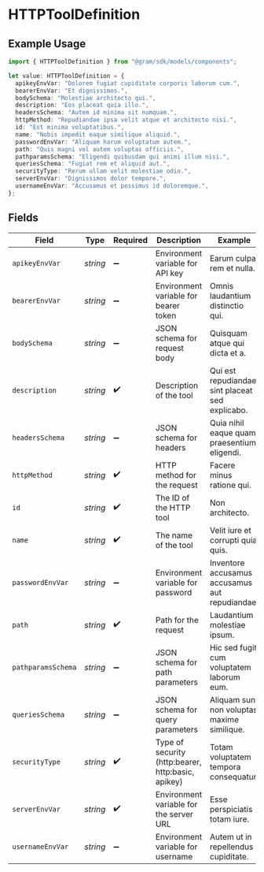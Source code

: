 # HTTPToolDefinition

## Example Usage

```typescript
import { HTTPToolDefinition } from "@gram/sdk/models/components";

let value: HTTPToolDefinition = {
  apikeyEnvVar: "Dolorem fugiat cupiditate corporis laborum cum.",
  bearerEnvVar: "Et dignissimos.",
  bodySchema: "Molestiae architecto qui.",
  description: "Eos placeat quia illo.",
  headersSchema: "Autem id minima sit numquam.",
  httpMethod: "Repudiandae ipsa velit atque et architecto nisi.",
  id: "Est minima voluptatibus.",
  name: "Nobis impedit eaque similique aliquid.",
  passwordEnvVar: "Aliquam harum voluptatum autem.",
  path: "Quis magni vel autem voluptas officiis.",
  pathparamsSchema: "Eligendi quibusdam qui animi illum nisi.",
  queriesSchema: "Fugiat rem et aliquid aut.",
  securityType: "Rerum ullam velit molestiae odio.",
  serverEnvVar: "Dignissimos dolor tempore.",
  usernameEnvVar: "Accusamus et possimus id doloremque.",
};
```

## Fields

| Field                                              | Type                                               | Required                                           | Description                                        | Example                                            |
| -------------------------------------------------- | -------------------------------------------------- | -------------------------------------------------- | -------------------------------------------------- | -------------------------------------------------- |
| `apikeyEnvVar`                                     | *string*                                           | :heavy_minus_sign:                                 | Environment variable for API key                   | Earum culpa rem et nulla.                          |
| `bearerEnvVar`                                     | *string*                                           | :heavy_minus_sign:                                 | Environment variable for bearer token              | Omnis laudantium distinctio qui.                   |
| `bodySchema`                                       | *string*                                           | :heavy_minus_sign:                                 | JSON schema for request body                       | Quisquam atque qui dicta et a.                     |
| `description`                                      | *string*                                           | :heavy_check_mark:                                 | Description of the tool                            | Qui est repudiandae sint placeat sed explicabo.    |
| `headersSchema`                                    | *string*                                           | :heavy_minus_sign:                                 | JSON schema for headers                            | Quia nihil eaque quam praesentium eligendi.        |
| `httpMethod`                                       | *string*                                           | :heavy_check_mark:                                 | HTTP method for the request                        | Facere minus ratione qui.                          |
| `id`                                               | *string*                                           | :heavy_check_mark:                                 | The ID of the HTTP tool                            | Non architecto.                                    |
| `name`                                             | *string*                                           | :heavy_check_mark:                                 | The name of the tool                               | Velit iure et corrupti quia quis.                  |
| `passwordEnvVar`                                   | *string*                                           | :heavy_minus_sign:                                 | Environment variable for password                  | Inventore accusamus accusamus aut repudiandae.     |
| `path`                                             | *string*                                           | :heavy_check_mark:                                 | Path for the request                               | Laudantium molestiae ipsum.                        |
| `pathparamsSchema`                                 | *string*                                           | :heavy_minus_sign:                                 | JSON schema for path parameters                    | Hic sed fugit cum voluptatem laborum eum.          |
| `queriesSchema`                                    | *string*                                           | :heavy_minus_sign:                                 | JSON schema for query parameters                   | Aliquam sunt non voluptas maxime similique.        |
| `securityType`                                     | *string*                                           | :heavy_check_mark:                                 | Type of security (http:bearer, http:basic, apikey) | Totam voluptatem tempora consequatur.              |
| `serverEnvVar`                                     | *string*                                           | :heavy_check_mark:                                 | Environment variable for the server URL            | Esse perspiciatis totam iure.                      |
| `usernameEnvVar`                                   | *string*                                           | :heavy_minus_sign:                                 | Environment variable for username                  | Autem ut in repellendus cupiditate.                |